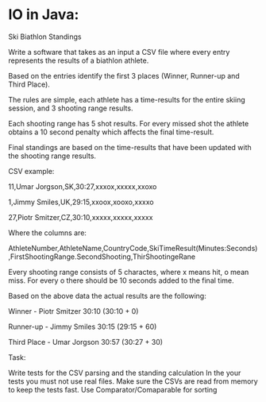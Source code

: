 # IO in Java:

Ski Biathlon Standings

Write a software that takes as an input a CSV file where every entry represents the results of a biathlon athlete.

Based on the entries identify the first 3 places (Winner, Runner-up and Third Place).



The rules are simple, each athlete has a time-results for the entire skiing session, and 3 shooting range results.

Each shooting range has 5 shot results. For every missed shot the athlete obtains a 10 second penalty which affects the final time-result.

Final standings are based on the time-results that have been updated with the shooting range results.



CSV example:

11,Umar Jorgson,SK,30:27,xxxox,xxxxx,xxoxo

1,Jimmy Smiles,UK,29:15,xxoox,xooxo,xxxxo

27,Piotr Smitzer,CZ,30:10,xxxxx,xxxxx,xxxxx



Where the columns are:

AthleteNumber,AthleteName,CountryCode,SkiTimeResult(Minutes:Seconds),FirstShootingRange.SecondShooting,ThirShootingeRane

Every shooting range consists of 5 charactes, where x means hit, o mean miss. For every o there should be 10 seconds added to the final time.

Based on the above data the actual results are the following:

Winner - Piotr Smitzer 30:10 (30:10 + 0)

Runner-up - Jimmy Smiles 30:15 (29:15 + 60)

Third Place - Umar Jorgson 30:57 (30:27 + 30)



Task:

Write tests for the CSV parsing and the standing calculation
In the your tests you must not use real files. Make sure the CSVs are read from memory to keep the tests fast.
Use Comparator/Comaparable for sorting
